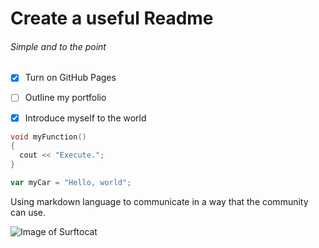 # Create a useful Readme
###### Simple and to the point

- [x] Turn on GitHub Pages
- [ ] Outline my portfolio
- [x] Introduce myself to the world


``` C++
void myFunction()
{
  cout << "Execute.";
}
```

``` javascript
var myCar = "Hello, world";
```

Using markdown language to communicate in a way that the community can use.

![Image of Surftocat](https://octodex.github.com/images/surftocat.png)

